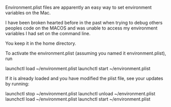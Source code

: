 Environment.plist files are apparently an easy way to set environment variables on the Mac. 

I have been broken hearted before in the past when trying to debug others peoples code on the MACOS and was unable to access my environment variables I had set on the command line. 

You keep it in the home directory.

To activate the environment.plist (assuming you named it environment.plist), run

launchctl load ~/environment.plist
launchctl start ~/environment.plist

If it is already loaded and you have modified the plist file, see your updates by running:

launchctl stop ~/environment.plist
launchctl unload ~/environment.plist
launchctl load ~/environment.plist
launchctl start ~/environment.plist

